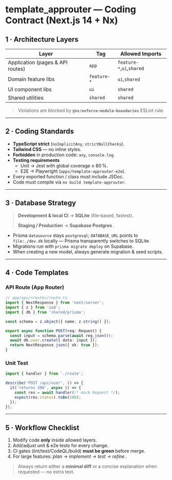 
# template_approuter — Coding Contract (Next.js 14 + Nx)

## 1 · Architecture Layers

| Layer                            | Tag           | Allowed Imports                 |
| -------------------------------- | ------------- | ------------------------------- |
| Application (pages & API routes) | `app`       | `feature-*`,`ui`,`shared` |
| Domain feature libs              | `feature-*` | `ui`,`shared`               |
| UI component libs                | `ui`        | `shared`                      |
| Shared utilities                 | `shared`    | `shared`                      |

> Violations are blocked by **`@nx/enforce-module-boundaries`** ESLint rule.

---

## 2 · Coding Standards

* **TypeScript strict** (`noImplicitAny`, `strictNullChecks`).
* **Tailwind CSS** — no inline styles.
* **Forbidden** in production code: `any`, `console.log`.
* **Testing requirements**
  * Unit → Jest with global coverage ≥ 80 %.
  * E2E → Playwright (`apps/template-approuter-e2e`).
* Every exported function / class must include JSDoc.
* Code must compile via `nx build template-approuter`.

---

## 3 · Database Strategy

> **Development & local CI** → **SQLite** (file‐based, fastest).
>
> **Staging / Production** →  **Supabase Postgres** .

* Prisma `datasource` stays `postgresql`; `DATABASE_URL` points to `file:./dev.db` locally — Prisma transparently switches to SQLite.
* Migrations run with `prisma migrate deploy` on Supabase.
* When creating a new model, always generate migration & seed scripts.

---

## 4 · Code Templates

### API Route (App Router)

```ts
// app/api/<route>/route.ts
import { NextResponse } from 'next/server';
import { z } from 'zod';
import { db } from 'shared/prisma';

const schema = z.object({ name: z.string() });

export async function POST(req: Request) {
  const input = schema.parse(await req.json());
  await db.user.create({ data: input });
  return NextResponse.json({ ok: true });
}
```

### Unit Test

```ts
import { handler } from './route';

describe('POST /api/user', () => {
  it('returns 200', async () => {
    const res = await handler(/* mock Request */);
    expect(res.status).toBe(200);
  });
});
```

---

## 5 · Workflow Checklist

1. Modify code **only** inside allowed layers.
2. Add/adjust unit & e2e tests for every change.
3. CI gates (lint/test/CodeQL/build) **must be green** before merge.
4. For large features:  *plan → implement → test → refine* .

> Always return either a **minimal diff** or a concise explanation when requested — no extra text.
>
